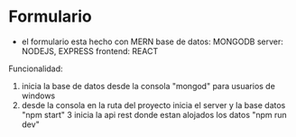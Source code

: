 # Formulario
- el formulario esta hecho con MERN
base de datos: MONGODB
server: NODEJS, EXPRESS
frontend: REACT

Funcionalidad:
1. inicia la base de datos desde la consola "mongod" para usuarios de windows
2. desde la consola en la ruta del proyecto inicia el server y la base datos "npm start"
3 inicia la api rest donde estan alojados los datos "npm run dev"
